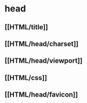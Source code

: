 # head
## [[HTML/title]]
## [[HTML/head/charset]]
## [[HTML/head/viewport]]
## [[HTML/css]]
## [[HTML/head/favicon]]
